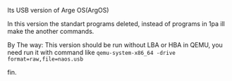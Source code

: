 Its USB version of Arge OS(ArgOS)  

In this version the standart programs deleted, instead of programs in 1pa ill make the another commands.  

By The way: This version should be run without LBA or HBA in QEMU, you need run it with command like ```qemu-system-x86_64 -drive format=raw,file=naos.usb```  

fin.

